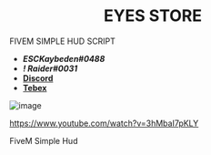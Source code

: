 <div align="center">
  <h1>EYES STORE</h1>
</div>

FIVEM SIMPLE HUD SCRIPT

- **_ESCKaybeden#0488_**
- **_! Raider#0031_**
- [**Discord**](https://discord.gg/EkwWvFS)
- [**Tebex**](https://eyestore.tebex.io/)

![image](https://user-images.githubusercontent.com/53000629/190902802-29768f18-a256-4adb-af53-2926fcb3c99a.png)

https://www.youtube.com/watch?v=3hMbaI7pKLY

FiveM Simple Hud

